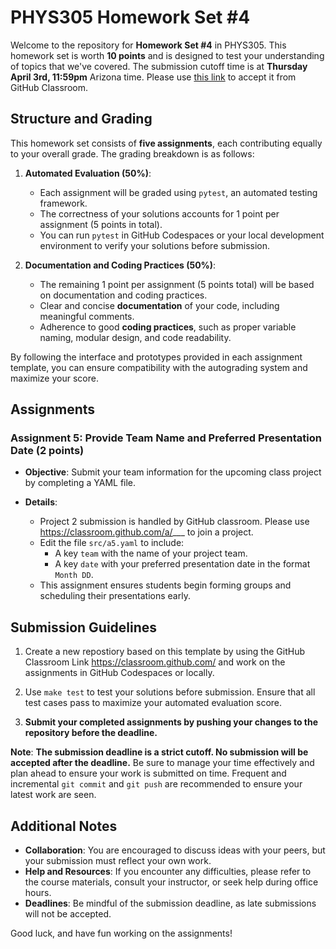 # PHYS305 Homework Set #4

Welcome to the repository for **Homework Set #4** in PHYS305.
This homework set is worth **10 points** and is designed to test your
understanding of topics that we've covered.
The submission cutoff time is at **Thursday April 3rd, 11:59pm**
Arizona time.
Please use [this link](https://classroom.github.com/a/___) to
accept it from GitHub Classroom.


## Structure and Grading

This homework set consists of **five assignments**, each contributing
equally to your overall grade.
The grading breakdown is as follows:

1. **Automated Evaluation (50%)**:
   * Each assignment will be graded using `pytest`, an automated
     testing framework.
   * The correctness of your solutions accounts for 1 point per
     assignment (5 points in total).
   * You can run `pytest` in GitHub Codespaces or your local
     development environment to verify your solutions before
     submission.

2. **Documentation and Coding Practices (50%)**:
   * The remaining 1 point per assignment (5 points total) will be
     based on documentation and coding practices.
   * Clear and concise **documentation** of your code, including
     meaningful comments.
   * Adherence to good **coding practices**, such as proper variable
     naming, modular design, and code readability.

By following the interface and prototypes provided in each assignment
template, you can ensure compatibility with the autograding system and
maximize your score.


## Assignments

### **Assignment 5**: Provide Team Name and Preferred Presentation Date (2 points)

* **Objective**:
  Submit your team information for the upcoming class project by completing a YAML file.

* **Details**:
  * Project 2 submission is handled by GitHub classroom.
    Please use https://classroom.github.com/a/___ to join a project.
  * Edit the file `src/a5.yaml` to include:
    * A key `team` with the name of your project team.
    * A key `date` with your preferred presentation date in the format
      `Month DD`.
  * This assignment ensures students begin forming groups and
    scheduling their presentations early.


## Submission Guidelines

1. Create a new repostiory based on this template by using the GitHub
   Classroom Link https://classroom.github.com/ and work on the
   assignments in GitHub Codespaces or locally.

2. Use `make test` to test your solutions before submission.
   Ensure that all test cases pass to maximize your automated
   evaluation score.

3. **Submit your completed assignments by pushing your changes to the
   repository before the deadline.**

**Note**:
**The submission deadline is a strict cutoff.
No submission will be accepted after the deadline.**
Be sure to manage your time effectively and plan ahead to ensure your
work is submitted on time.
Frequent and incremental `git commit` and `git push` are recommended
to ensure your latest work are seen.


## Additional Notes

* **Collaboration**:
  You are encouraged to discuss ideas with your peers, but your
  submission must reflect your own work.
* **Help and Resources**:
  If you encounter any difficulties, please refer to the course
  materials, consult your instructor, or seek help during office
  hours.
* **Deadlines**:
  Be mindful of the submission deadline, as late submissions will not
  be accepted.

Good luck, and have fun working on the assignments!
